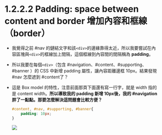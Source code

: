 # 1.2.2.2 Padding: space between content and border 增加內容和框線（border）

* 我覺得之前 #nav 的鏈結文字和該`<div>`的邊緣靠得太近，所以我要嘗試在內容區塊與`<div>`的框線加上間隔，這個框線到內容間的間隔稱為 **padding**。
* 所以我要在每個`<div>`（包含 #navigation、#content、#supporting、#banner ）的 CSS 中新增 padding 屬性，讓內容距離邊框 10px。結果發現 #nav 怎麼遮到 #content了？
* 這是 Box model 的特性，注意前面那頁下面還有寫一行字，就是 width 指的是 content width。**所以導致我的 padding 新增 10px後，我的 #navigation 胖了一點點。那要怎麼解決這問題會比較方便？**
	
	```css
	#content, #nav, #supporting, #banner{
		padding: 10px;
	}
	```
	![](/assets/img19.png)
